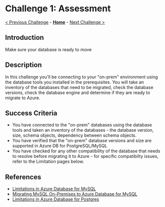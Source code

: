 # Challenge 1: Assessment 

[< Previous Challenge](./00-prereqs.md) - **[Home](../README.md)** - [Next Challenge >](./02-size-analysis.md)

## Introduction

Make sure your database is ready to move

## Description

In this challenge you'll be connecting to your "on-prem" environment using the database tools you installed in the prerequisites. You will take an inventory of the databases that need to be migrated, check the database versions, check the database engine and determine if they are ready to migrate to Azure. 

## Success Criteria

* You have connected to the "on-prem" databases using the database tools and taken an inventory of the databases - the database version, size, schema objects, dependency between schema objects.
* You have verified that the "on-prem" database versions and size are supported in Azure DB for PostgreSQL/MySQL
* You have checked for any other compatibility of the database that needs to resolve before migrating it to Azure - for specific compatibilty issues, refer to the Limitation pages below.

## References

* [Limitations in Azure Database for MySQL](https://docs.microsoft.com/en-us/azure/mysql/concepts-limits)
* [Migrating MySQL On-Premises to Azure Database for MySQL](https://github.com/Azure/azure-mysql/tree/master/MigrationGuide)
* [Limitations in Azure Database for Postgres](https://docs.microsoft.com/en-us/azure/postgresql/concepts-limits)
